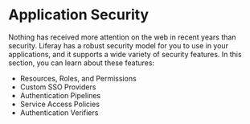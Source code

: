 # Application Security [](id=application-security)

Nothing has received more attention on the web in recent years than security.
Liferay has a robust security model for you to use in your applications, and it
supports a wide variety of security features. In this section, you can learn
about these features: 

- Resources, Roles, and Permissions
- Custom SSO Providers 
- Authentication Pipelines 
- Service Access Policies 
- Authentication Verifiers 
